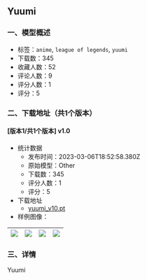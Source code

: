 ## Yuumi
### 一、模型概述

- 标签：`anime`, `league of legends`, `yuumi`
- 下载数：345
- 收藏人数：52
- 评论人数：9
- 评分人数：1
- 评分：5

### 二、下载地址（共1个版本）

#### [版本1/共1个版本] v1.0

- 统计数据
  - 发布时间：2023-03-06T18:52:58.380Z
  - 原始模型：Other
  - 下载数：345
  - 评分人数：1
  - 评分：5
- 下载地址
  - [yuumi_v10.pt](https://civitai.com/api/download/models/18500)
- 样例图像：

| <img src="https://image.civitai.com/xG1nkqKTMzGDvpLrqFT7WA/7aa2bfc8-a2ce-4b19-d8ec-f74bf5ddff00/width=450/220956.jpeg" /> | <img src="https://image.civitai.com/xG1nkqKTMzGDvpLrqFT7WA/062a9a4f-ab28-45a2-e575-5ab349b4f000/width=450/191180.jpeg" /> | <img src="https://image.civitai.com/xG1nkqKTMzGDvpLrqFT7WA/47c49c57-75de-48de-b181-e46bf29e7d00/width=450/220955.jpeg" /> | <img src="https://image.civitai.com/xG1nkqKTMzGDvpLrqFT7WA/796677b1-4ba3-44f0-6c4e-caef4ad89600/width=450/191184.jpeg" /> |
| ---- | ---- | ---- | ---- |


### 三、详情
<p>Yuumi</p>